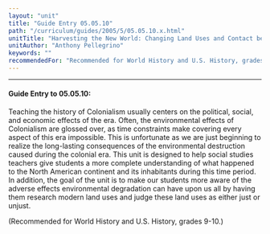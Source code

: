 ```yaml
---
layout: "unit"
title: "Guide Entry 05.05.10"
path: "/curriculum/guides/2005/5/05.05.10.x.html"
unitTitle: "Harvesting the New World: Changing Land Uses and Contact between Cultures in Colonial Times"
unitAuthor: "Anthony Pellegrino"
keywords: ""
recommendedFor: "Recommended for World History and U.S. History, grades 9-10."
---
```

<body>
<hr/>
<h4>
Guide Entry to 05.05.10:
</h4>
<p>
Teaching the history of Colonialism usually centers on the political, social, and economic effects of the era.  Often, the environmental effects of Colonialism are glossed over, as time constraints make covering every aspect of this era impossible. This is unfortunate as we are just beginning to realize the long-lasting consequences of the environmental destruction caused during the colonial era.  This unit is designed to help social studies teachers give students a more complete understanding of what happened to the North American continent and its inhabitants during this time period.  In addition, the goal of the unit is to make our students more aware of the adverse effects environmental degradation can have upon us all by having them research modern land uses and judge these land uses as either just or unjust.
</p>
<p>
(Recommended for World History and U.S. History, grades 9-10.)
</p>
</body>